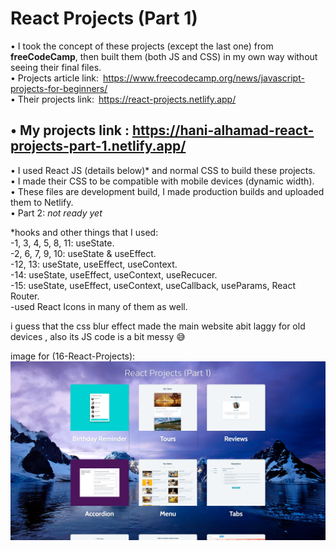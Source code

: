 # React Projects (Part 1)

• I took the concept of these projects (except the last one) from **freeCodeCamp**, then built them (both JS and CSS) in my own way without seeing their final files.  
• Projects article link: https://www.freecodecamp.org/news/javascript-projects-for-beginners/  
• Their projects link: https://react-projects.netlify.app/  
## • **My projects link : https://hani-alhamad-react-projects-part-1.netlify.app/**  
• I used React JS (details below)* and normal CSS to build these projects.  
• I made their CSS to be compatible with mobile devices (dynamic width).  
• These files are development build, I made production builds and uploaded them to Netlify.  
• Part 2: *not ready yet*



*hooks and other things that I used:  
-1, 3, 4, 5, 8, 11: useState.  
-2, 6, 7, 9, 10: useState & useEffect.  
-12, 13: useState, useEffect, useContext.  
-14: useState, useEffect, useContext, useRecucer.  
-15: useState, useEffect, useContext, useCallback, useParams, React Router.  
-used React Icons in many of them as well.   

i guess that the css blur effect made the main website abit laggy for old devices , also its JS code is a bit messy 😅

image for (16-React-Projects):  
![alt text](https://raw.githubusercontent.com/Hani-ALHamad/React-Projects-part-1/main/16-React-Projects/src/pages/data/bonus.jpg)
